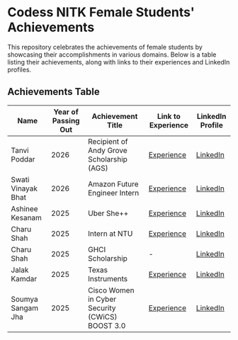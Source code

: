 # Codess NITK Female Students' Achievements

This repository celebrates the achievements of female students by showcasing their accomplishments in various domains. Below is a table listing their achievements, along with links to their experiences and LinkedIn profiles.

## Achievements Table

| Name               | Year of Passing Out | Achievement Title                                | Link to Experience                                                                                 | LinkedIn Profile                              |
|--------------------|---------------------|------------------------------------------------|---------------------------------------------------------------------------------------------------|----------------------------------------------|
| Tanvi Poddar       | 2026               | Recipient of Andy Grove Scholarship (AGS)      | [Experience](https://medium.com/@tanvi.poddar123/recipient-of-the-andy-grove-scholarship-b5d7c3079b17)             | [LinkedIn](https://www.linkedin.com/in/tanvi-poddar-206786298/) |
| Swati Vinayak Bhat | 2026               | Amazon Future Engineer Intern                  | [Experience](https://docs.google.com/document/d/1yLHV8pR9Ht3mmfdSGQ-JA-Am_sefGaEt3kjsr0huRic/edit?usp=sharing)      | [LinkedIn](https://www.linkedin.com/in/swati-vinayak-bhat-9b6820248/) |
| Ashinee Kesanam    | 2025               | Uber She++                                     | [Experience](https://medium.com/@ashineekesanam/my-experience-from-uber-she-to-uberstar-intern-2023-30b340e44c1a) | [LinkedIn](https://www.linkedin.com/in/ashinee20/) |
| Charu Shah         | 2025               | Intern at NTU                                  | [Experience](https://docs.google.com/document/d/1AUrDU3mBij4FwejZtPc4gL5optuLsH5TWl1KbkTT-Ys/edit?tab=t.0)          | [LinkedIn](https://www.linkedin.com/in/charu-shah-) |
| Charu Shah         | 2025               | GHCI Scholarship                               | -                                                                                                 | [LinkedIn](https://www.linkedin.com/in/charu-shah-) |
| Jalak Kamdar       | 2025               | Texas Instruments                              | [Experience](https://docs.google.com/document/d/1AppPbsR1AAFcuoM1yIPI4PP9pEW8JjcApPH9YfTKIJQ/edit?usp=sharing)      | [LinkedIn](https://www.linkedin.com/in/jalakkamdar/) |
| Soumya Sangam Jha  | 2025               | Cisco Women in Cyber Security (CWiCS) BOOST 3.0 | [Experience](https://docs.google.com/document/d/1tUddX-tHb4RvoPcnMzGF8OfhtJvsC9LtpbvbOITjft4/edit?usp=sharing)      | [LinkedIn](https://www.linkedin.com/in/soumyasj/) |
